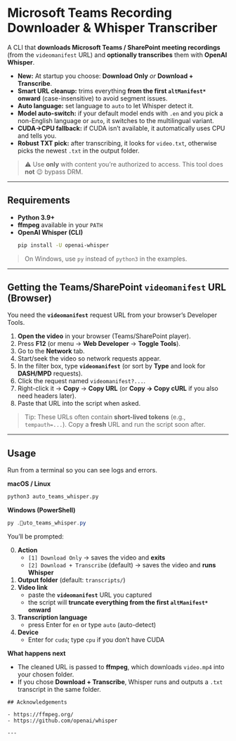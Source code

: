 # Microsoft Teams Recording Downloader & Whisper Transcriber

A CLI that **downloads Microsoft Teams / SharePoint meeting recordings** (from the `videomanifest` URL) and **optionally transcribes** them with **OpenAI Whisper**.

- **New:** At startup you choose: **Download Only** _or_ **Download + Transcribe**.  
- **Smart URL cleanup:** trims everything **from the first `altManifest*` onward** (case-insensitive) to avoid segment issues.  
- **Auto language:** set language to `auto` to let Whisper detect it.  
- **Model auto-switch:** if your default model ends with `.en` and you pick a non-English language or `auto`, it switches to the multilingual variant.  
- **CUDA→CPU fallback:** if CUDA isn’t available, it automatically uses CPU and tells you.  
- **Robust TXT pick:** after transcribing, it looks for `video.txt`, otherwise picks the newest `.txt` in the output folder.

> ⚠️ Use **only** with content you’re authorized to access. This tool does **not** 😉 bypass DRM.

---

## Requirements

- **Python 3.9+**
- **ffmpeg** available in your `PATH`
- **OpenAI Whisper (CLI)**  
  ```bash
  pip install -U openai-whisper
  ```

> On Windows, use `py` instead of `python3` in the examples.

---

## Getting the Teams/SharePoint `videomanifest` URL (Browser)

You need the **`videomanifest`** request URL from your browser’s Developer Tools.

1. **Open the video** in your browser (Teams/SharePoint player).  
2. Press **F12** (or menu → **Web Developer** → **Toggle Tools**).  
3. Go to the **Network** tab.  
4. Start/seek the video so network requests appear.  
5. In the filter box, type **`videomanifest`** (or sort by **Type** and look for **DASH/MPD** requests).  
6. Click the request named `videomanifest?...`.  
7. Right-click it → **Copy** → **Copy URL** (or **Copy → Copy cURL** if you also need headers later).  
8. Paste that URL into the script when asked.

> Tip: These URLs often contain **short-lived tokens** (e.g., `tempauth=...`). Copy a **fresh** URL and run the script soon after.

---

## Usage

Run from a terminal so you can see logs and errors.

**macOS / Linux**
```bash
python3 auto_teams_whisper.py
```

**Windows (PowerShell)**
```powershell
py .uto_teams_whisper.py
```

You’ll be prompted:

0. **Action**  
   - `[1] Download Only` → saves the video and **exits**  
   - `[2] Download + Transcribe` (default) → saves the video and **runs Whisper**
1. **Output folder** (default: `transcripts/`)
2. **Video link**  
   - paste the **`videomanifest`** URL you captured
   - the script will **truncate everything from the first `altManifest*` onward**
3. **Transcription language**  
   - press Enter for `en` or type `auto` (auto-detect)
4. **Device**  
   - Enter for `cuda`; type `cpu` if you don’t have CUDA

**What happens next**

- The cleaned URL is passed to **ffmpeg**, which downloads `video.mp4` into your chosen folder.  
- If you chose **Download + Transcribe**, Whisper runs and outputs a `.txt` transcript in the same folder.


```
## Acknowledgements

- https://ffmpeg.org/
- https://github.com/openai/whisper

---


